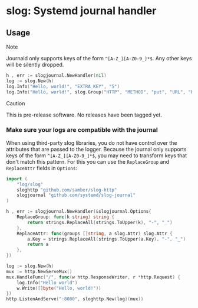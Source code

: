 # slog: Systemd journal handler

## Usage

> [!NOTE]
> Journald only supports keys of the form `^[A-Z_][A-Z0-9_]*$`. Any other keys will be silently dropped.

```go
h , err := slogjournal.NewHandler(nil)
log := slog.New(h)
log.Info("Hello, world!", "EXTRA_KEY", "5")
log.Info("Hello, world!", slog.Group("HTTP", "METHOD", "put", "URL", "http://example.com"))
```


> [!CAUTION]
> This is pre-release software. No releases have been tagged yet.


### Make sure your logs are compatible with the journal

When using third-party slog libraries, you do not have control over the attributes that are passed to the logger.
Because the journal only supports keys of the form `^[A-Z_][A-Z0-9_]*$`, you may need to transform keys that don't match this pattern.
For this you can use the `ReplaceGroup` and `ReplaceAttr` fields in `Options`:


```go
import (
    "log/slog"
    sloghttp "github.com/samber/slog-http"
    slogjournal "github.com/systemd/slog-journal"
)

h , err := slogjournal.NewHandler(&slogjournal.Options{
    ReplaceGroup: func(k string) string {
        return strings.ReplaceAll(strings.ToUpper(k), "-", "_")
    },
    ReplaceAttr: func(groups []string, a slog.Attr) slog.Attr {
        a.Key = strings.ReplaceAll(strings.ToUpper(a.Key), "-", "_")
        return a
    },
})

log := slog.New(h)
mux := http.NewServeMux()
mux.HandleFunc("/", func(w http.ResponseWriter, r *http.Request) {
    log.Info("Hello world")
    w.Write([]byte("Hello, world!"))
})
http.ListenAndServe(":8080", sloghttp.New(log)(mux))
```









```